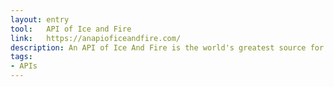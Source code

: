 ```yaml
---
layout: entry
tool:	API of Ice and Fire
link:	https://anapioficeandfire.com/
description: An API of Ice And Fire is the world's greatest source for quantified and structured data from the universe of Ice and Fire (and the HBO series Game of Thrones)
tags:
- APIs
---
```

